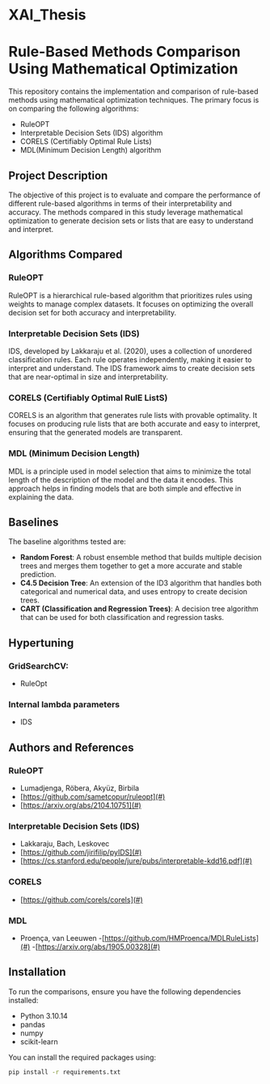 # XAI_Thesis
# Rule-Based Methods Comparison Using Mathematical Optimization

This repository contains the implementation and comparison of rule-based methods using mathematical optimization techniques. The primary focus is on comparing the following algorithms:
- RuleOPT
- Interpretable Decision Sets (IDS) algorithm
- CORELS (Certifiably Optimal Rule Lists)
- MDL(Minimum Decision Length) algorithm

## Project Description

The objective of this project is to evaluate and compare the performance of different rule-based algorithms in terms of their interpretability and accuracy. The methods compared in this study leverage mathematical optimization to generate decision sets or lists that are easy to understand and interpret.

## Algorithms Compared

### RuleOPT
RuleOPT is a hierarchical rule-based algorithm that prioritizes rules using weights to manage complex datasets. It focuses on optimizing the overall decision set for both accuracy and interpretability.

### Interpretable Decision Sets (IDS)
IDS, developed by Lakkaraju et al. (2020), uses a collection of unordered classification rules. Each rule operates independently, making it easier to interpret and understand. The IDS framework aims to create decision sets that are near-optimal in size and interpretability.

### CORELS (Certifiably Optimal RulE ListS)
CORELS is an algorithm that generates rule lists with provable optimality. It focuses on producing rule lists that are both accurate and easy to interpret, ensuring that the generated models are transparent.
### MDL (Minimum Decision Length)
MDL is a principle used in model selection that aims to minimize the total length of the description of the model and the data it encodes. This approach helps in finding models that are both simple and effective in explaining the data.

## Baselines

The baseline algorithms tested are:

- **Random Forest**: A robust ensemble method that builds multiple decision trees and merges them together to get a more accurate and stable prediction.
- **C4.5 Decision Tree**: An extension of the ID3 algorithm that handles both categorical and numerical data, and uses entropy to create decision trees.
- **CART (Classification and Regression Trees)**: A decision tree algorithm that can be used for both classification and regression tasks.


## Hypertuning

### GridSearchCV:
- RuleOpt
### Internal lambda parameters
- IDS

## Authors and References

### RuleOPT
- Lumadjenga, Röbera, Akyüz, Birbila
- [https://github.com/sametcopur/ruleopt](#)
- [https://arxiv.org/abs/2104.10751](#)

### Interpretable Decision Sets (IDS)
- Lakkaraju, Bach, Leskovec
- [https://github.com/jirifilip/pyIDS](#)
- [https://cs.stanford.edu/people/jure/pubs/interpretable-kdd16.pdf](#)

### CORELS
- [https://github.com/corels/corels](#)

### MDL
- Proença, van Leeuwen
-[https://github.com/HMProenca/MDLRuleLists](#)
-[https://arxiv.org/abs/1905.00328](#)

## Installation

To run the comparisons, ensure you have the following dependencies installed:

- Python 3.10.14
- pandas
- numpy
- scikit-learn

You can install the required packages using:

```bash
pip install -r requirements.txt
